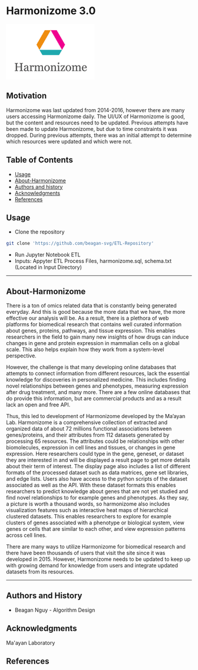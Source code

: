 Harmonizome 3.0
=================================================

![cover](Image/harmonizome.png)

## Motivation
Harmonizome was last updated from 2014-2016, however there are many users accessing Harmonizome daily. The UI/UX of Harmonizome is good, but the content and resources need to be updated. Previous attempts have been made to update Harmonizome, but due to time constraints it was dropped. During previous attempts, there was an initial attempt to determine which resources were updated and which were not. 


Table of Contents 
-----------------
* [Usage](#usage)
* [About-Harmonizome](#About-Harmonizome)
* [Authors and history](#authors-and-history)
* [Acknowledgments](#acknowledgments)
* [References](#references)

## Usage
- Clone the repository
```bash
git clone 'https://github.com/beagan-svg/ETL-Repository'
```
- Run Jupyter Notebook ETL
- Inputs: Appyter ETL Process Files, harmonizome.sql, schema.txt (Located in Input Directory)
------------------------------------------------------------------


## About-Harmonizome
There is a ton of omics related data that is constantly being generated everyday. And this is good because the more data that we have, the more effective our analysis will be. As a result, there is a plethora of web platforms for biomedical research that contains well curated information about genes, proteins, pathways, and tissue expression. This enables researchers in the field to gain many new insights of how drugs can induce changes in gene and protein expression in mammalian cells on a global scale. This also helps explain how they work from a system-level perspective. 

However, the challenge is that many developing online databases that attempts to connect information from different resources, lack the essential knowledge for discoveries in personalized medicine. This includes finding novel relationships between genes and phenotypes, measuring expression after drug treatment, and many more. There are a few online databases that do provide this information, but are commercial products and as a result lack an open and free API.  

Thus, this led to development of Harmonizome developed by the Ma’ayan Lab. Harmonizome is a comprehensive collection of extracted and organized data of about 72 millions functional associations between genes/proteins, and their attributes from 112 datasets generated by processing 65 resources. The attributes could be relationships with other biomolecules, expression in cell lines and tissues, or changes in gene expression. Here researchers could type in the gene, geneset, or dataset they are interested in and will be displayed a result page to get more details about their term of interest. The display page also includes a list of different formats of the processed dataset such as data matrices, gene set libraries, and edge lists. Users also have access to the python scripts of the dataset associated as well as the API. With these dataset formats this enables researchers to predict knowledge about genes that are not yet studied and find novel relationships to for example genes and phenotypes. As they say, a picture is worth a thousand words, so harmonizome also includes visualization features such as interactive heat maps of hierarchical clustered datasets. This enables researchers to explore for example clusters of genes associated with a phenotype or biological system, view genes or cells that are similar to each other, and view expression patterns across cell lines.  

There are many ways to utilize Harmonizome for biomedical research and there have been thousands of users that visit the site since it was developed in 2015. However, Harmonizome needs to be updated to keep up with growing demand for knowledge from users and integrate updated datasets from its resources. 

------------------------------------------------------------------

## Authors and History

* Beagan Nguy - Algorithm Design

## Acknowledgments

Ma'ayan Laboratory
 
## References





